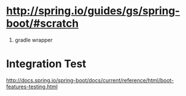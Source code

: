 # http://spring.io/guides/gs/spring-boot/#scratch

1) gradle wrapper

# Integration Test

http://docs.spring.io/spring-boot/docs/current/reference/html/boot-features-testing.html
